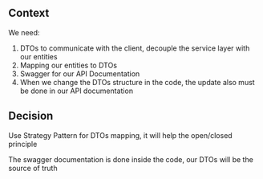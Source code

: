 ## Context
We need:

1. DTOs to communicate with the client, decouple the service layer with our entities
2. Mapping our entities to DTOs
2. Swagger for our API Documentation
3. When we change the DTOs structure in the code, the update also must be done in our API documentation 

## Decision
Use Strategy Pattern for DTOs mapping, it will help the open/closed principle 

The swagger documentation is done inside the code, our DTOs will be the source of truth
